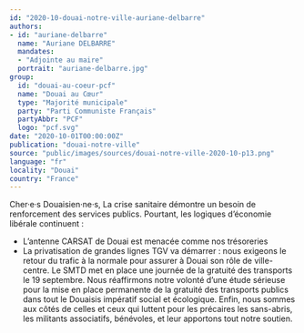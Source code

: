 ```yaml
---
id: "2020-10-douai-notre-ville-auriane-delbarre"
authors:
- id: "auriane-delbarre"
  name: "Auriane DELBARRE"
  mandates: 
  - "Adjointe au maire"
  portrait: "auriane-delbarre.jpg"
group:
  id: "douai-au-coeur-pcf"
  name: "Douai au Cœur"
  type: "Majorité municipale"
  party: "Parti Communiste Français"
  partyAbbr: "PCF"
  logo: "pcf.svg"
date: "2020-10-01T00:00:00Z"
publication: "douai-notre-ville"
source: "public/images/sources/douai-notre-ville-2020-10-p13.png"
language: "fr"
locality: "Douai"
country: "France"
---
```


Cher·e·s Douaisien·ne·s, La crise sanitaire démontre un besoin de renforcement des services publics. Pourtant, les logiques d’économie libérale continuent :
- L’antenne CARSAT de Douai est menacée comme nos trésoreries
- La privatisation de grandes lignes TGV va démarrer : nous exigeons le retour du trafic à la normale pour assurer à Douai son rôle de ville-centre.
Le SMTD met en place une journée de la gratuité des transports le 19 septembre. Nous réaffirmons notre volonté d’une étude sérieuse pour la mise en place permanente de la gratuité des transports publics dans tout le Douaisis impératif social et écologique.
Enfin, nous sommes aux côtés de celles et ceux qui luttent pour les précaires les sans-abris, les militants associatifs, bénévoles, et leur apportons tout notre soutien.
